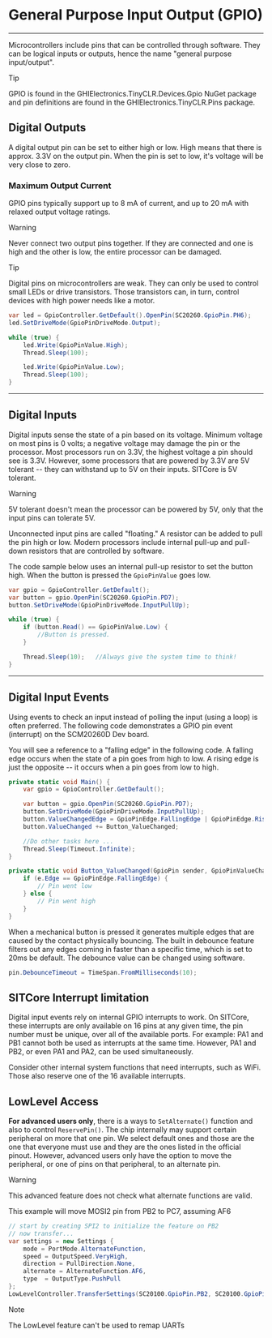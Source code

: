 ﻿# General Purpose Input Output (GPIO)
---
Microcontrollers include pins that can be controlled through software. They can be logical inputs or outputs, hence the name "general purpose input/output".

> [!Tip]
> GPIO is found in the GHIElectronics.TinyCLR.Devices.Gpio NuGet package and pin definitions are found in the  GHIElectronics.TinyCLR.Pins package.

## Digital Outputs
A digital output pin can be set to either high or low.  High means that there is approx. 3.3V on the output pin. When the pin is set to low, it's voltage will be very close to zero.

### Maximum Output Current

GPIO pins typically support up to 8 mA of current, and up to 20 mA with relaxed output voltage ratings.

> [!Warning]
> Never connect two output pins together. If they are connected and one is high and the other is low, the entire processor can be damaged.

> [!Tip]
> Digital pins on microcontrollers are weak. They can only be used to control small LEDs or drive transistors. Those transistors can, in turn, control devices with high power needs like a motor.

```cs
var led = GpioController.GetDefault().OpenPin(SC20260.GpioPin.PH6);
led.SetDriveMode(GpioPinDriveMode.Output);

while (true) {
    led.Write(GpioPinValue.High);
    Thread.Sleep(100);

    led.Write(GpioPinValue.Low);
    Thread.Sleep(100);
}
```
---

## Digital Inputs
Digital inputs sense the state of a pin based on its voltage. Minimum voltage on most pins is 0 volts; a negative voltage may damage the pin or the processor. Most processors run on 3.3V, the highest voltage a pin should see is 3.3V. However, some processors that are powered by 3.3V are 5V tolerant -- they can withstand up to 5V on their inputs. SITCore is 5V tolerant.

> [!Warning] 
> 5V tolerant doesn't mean the processor can be powered by 5V, only that the input pins can tolerate 5V.

Unconnected input pins are called "floating." A resistor can be added to pull the pin high or low. Modern processors include internal pull-up and pull-down resistors that are controlled by software.

The code sample below uses an internal pull-up resistor to set the button high. When the button is pressed the `GpioPinValue` goes low. 

```cs
var gpio = GpioController.GetDefault();
var button = gpio.OpenPin(SC20260.GpioPin.PD7);
button.SetDriveMode(GpioPinDriveMode.InputPullUp);

while (true) {
    if (button.Read() == GpioPinValue.Low) {
        //Button is pressed.
    } 

    Thread.Sleep(10);   //Always give the system time to think!
}
```
---

## Digital Input Events

Using events to check an input instead of polling the input (using a loop) is often preferred. The following code demonstrates a GPIO pin event (interrupt) on the SCM20260D Dev board.

You will see a reference to a "falling edge" in the following code. A falling edge occurs when the state of a pin goes from high to low. A rising edge is just the opposite -- it occurs when a pin goes from low to high. 

```cs
private static void Main() {
    var gpio = GpioController.GetDefault();

    var button = gpio.OpenPin(SC20260.GpioPin.PD7);
    button.SetDriveMode(GpioPinDriveMode.InputPullUp);
    button.ValueChangedEdge = GpioPinEdge.FallingEdge | GpioPinEdge.RisingEdge;
    button.ValueChanged += Button_ValueChanged;

    //Do other tasks here ...
    Thread.Sleep(Timeout.Infinite);
}

private static void Button_ValueChanged(GpioPin sender, GpioPinValueChangedEventArgs e) {
    if (e.Edge == GpioPinEdge.FallingEdge) {
        // Pin went low
    } else {
        // Pin went high
    }
}
```

When a mechanical button is pressed it generates multiple edges that are caused by the contact physically bouncing. The built in debounce feature filters out any edges coming in faster than a specific time, which is set to 20ms be default. The debounce value can be changed using software.

```cs
pin.DebounceTimeout = TimeSpan.FromMilliseconds(10);
```

## SITCore Interrupt limitation

Digital input events rely on internal GPIO interrupts to work. On SITCore, these interrupts are only available on 16 pins at any given time, the pin number must be unique, over all of the available ports. For example: PA1 and PB1 cannot both be used as interrupts at the same time. However, PA1 and PB2, or even PA1 and PA2, can be used simultaneously.

Consider other internal system functions that need interrupts, such as WiFi. Those also reserve one of the 16 available interrupts.

## LowLevel Access
**For advanced users only**, there is a ways to `SetAlternate()` function and also to control `ReservePin()`. The chip internally may support certain peripheral on more that one pin. We select default ones and those are the one that everyone must use and they are the ones listed in the official pinout. However, advanced users only have the option to move the peripheral, or one of pins on that peripheral, to an alternate pin.

> [!Warning]
> This advanced feature does not check what alternate functions are valid.

This example will move MOSI2 pin from PB2 to PC7, assuming AF6

```cs
// start by creating SPI2 to initialize the feature on PB2
// now transfer...
var settings = new Settings {​​​​​​​
    mode = PortMode.AlternateFunction,
    speed = OutputSpeed.VeryHigh,
    direction = PullDirection.None,
    alternate = AlternateFunction.AF6,
    type  = OutputType.PushPull
}​​​​​​​;
LowLevelController.TransferSettings(SC20100.GpioPin.PB2, SC20100.GpioPin.PC7, settings);
```

> [!Note]
> The LowLevel feature can't be used to remap UARTs
